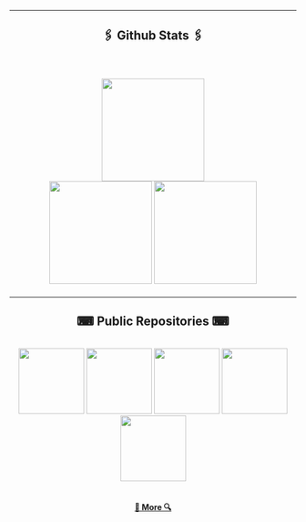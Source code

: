 <hr />
<h2 align="center" style="font-family: Rubik 80s Fade">🖇️ Github Stats 🖇️</h2>

<br />
<div width="100%" style="margin: 20px" align="center">
  <img
    height="180"
    src="https://stats.hedystia.com/api?username=samuelvergaramartin&theme=synthwave"
  />
  <br />
  <img
    height="180"
    src="https://github-readme-stats.vercel.app/api/top-langs/?username=samuelvergaramartin&layout=compact&theme=dracula&langs_count=9&border_color=61dafb&border_radius=10"
  />
  <img
    height="180"
    src="https://github-readme-streak-stats.herokuapp.com/?user=samuelvergaramartin&theme=dracula&count-private=true&v=2&border=61dafb&border_radius=10"
  />
</div>
<hr />

<h2 align="center" style="font-family: Rubik 80s Fade">⌨ Public Repositories ⌨</h2>

<br />
<div width="100%" align="center">
  <a align="left" href="https://github.com/samuelvergaramartin/Discord-Bot-NetCat-v12-discord.js" title="Discord-Bot-NetCat-v12-discord.js"
    ><img
      height="115"
      src="https://github-readme-stats.vercel.app/api/pin/?username=samuelvergaramartin&repo=Discord-Bot-NetCat-v12-discord.js&theme=dracula&border_color=61dafb&border_radius=10"
  /></a>
  <a align="left" href="https://github.com/samuelvergaramartin/Discord-Bot-NetCat-Alfa-v13-discord.js" title="Discord-Bot-NetCat-Alfa-v13-discord.js"
    ><img
      height="115"
      src="https://github-readme-stats.vercel.app/api/pin/?username=samuelvergaramartin&repo=Discord-Bot-NetCat-Alfa-v13-discord.js&theme=dracula&border_color=61dafb&border_radius=10"
  /></a>
  <a align="right" href="https://github.com/samuelvergaramartin/Daemons-para-Ubuntu" title="Daemons-para-Ubuntu"
    ><img
      height="115"
      src="https://github-readme-stats.vercel.app/api/pin/?username=samuelvergaramartin&repo=Daemons-para-Ubuntu&theme=dracula&border_color=61dafb&border_radius=10"
  /></a>
  <a align="right" href="https://github.com/samuelvergaramartin/Bot-Discord-NetCat-oldest" title="Bot-Discord-NetCat-oldest"
    ><img
      height="115"
      src="https://github-readme-stats.vercel.app/api/pin/?username=samuelvergaramartin&repo=Bot-Discord-NetCat-oldest&theme=dracula&border_color=61dafb&border_radius=10"
  /></a>
  <a align="right" href="https://github.com/samuelvergaramartin/netcat-utils" title="netcat-utils"
    ><img
      height="115"
      src="https://github-readme-stats.vercel.app/api/pin/?username=samuelvergaramartin&repo=Bot-Discord-NetCat-oldest&theme=dracula&border_color=61dafb&border_radius=10"
  /></a>
</div>

<br />

<h4 align="center">
  <a href="https://github.com/samuelvergaramartin?tab=repositories" title="Show Repositories">🔎 More 🔍</a>
</h4>
